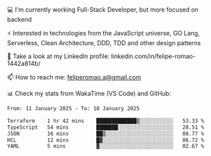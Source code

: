 💻 I'm currently working Full-Stack Developer, but more focused on backend

⚡ Interested in technologies from the JavaScript universe, GO Lang, Serverless, Clean Architecture, DDD, TDD and other design patterns

👥 Take a look at my LinkedIn profile: linkedin.com/in/felipe-romao-1442a814b/

📫 How to reach me: feliperomao.a@gmail.com

📊 Check my stats from WakaTime (VS Code) and GitHub:

<!--START_SECTION:waka-->

```txt
From: 11 January 2025 - To: 18 January 2025

Terraform    1 hr 42 mins    █████████████▒░░░░░░░░░░░   53.33 %
TypeScript   54 mins         ███████░░░░░░░░░░░░░░░░░░   28.51 %
JSON         16 mins         ██▒░░░░░░░░░░░░░░░░░░░░░░   08.77 %
HCL          12 mins         █▓░░░░░░░░░░░░░░░░░░░░░░░   06.72 %
YAML         5 mins          ▓░░░░░░░░░░░░░░░░░░░░░░░░   02.67 %
```

<!--END_SECTION:waka-->
